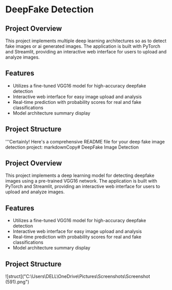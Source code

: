 # DeepFake Detection

## Project Overview
This project implements multiple deep learning architectures so as to detect fake images or ai generated images. The application is built with PyTorch and Streamlit, providing an interactive web interface for users to upload and analyze images.

## Features
- Utilizes a fine-tuned VGG16 model for high-accuracy deepfake detection
- Interactive web interface for easy image upload and analysis
- Real-time prediction with probability scores for real and fake classifications
- Model architecture summary display

## Project Structure
'''Certainly! Here's a comprehensive README file for your deep fake image detection project:
markdownCopy# DeepFake Image Detection

## Project Overview
This project implements a deep learning model for detecting deepfake images using a pre-trained VGG16 network. The application is built with PyTorch and Streamlit, providing an interactive web interface for users to upload and analyze images.

## Features
- Utilizes a fine-tuned VGG16 model for high-accuracy deepfake detection
- Interactive web interface for easy image upload and analysis
- Real-time prediction with probability scores for real and fake classifications
- Model architecture summary display

## Project Structure

![struct]("C:\Users\DELL\OneDrive\Pictures\Screenshots\Screenshot (591).png")
